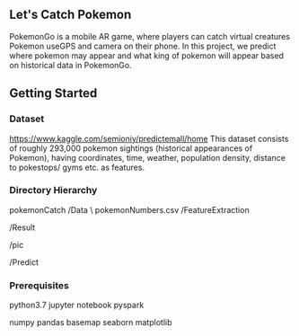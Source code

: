## Let's Catch Pokemon
PokemonGo is a mobile AR game, where players can catch virtual creatures Pokemon useGPS and camera on their phone. In this project, we predict where pokemon may appear and what king of pokemon will appear based on historical data in PokemonGo.
## Getting Started
### Dataset
https://www.kaggle.com/semioniy/predictemall/home
This dataset consists of roughly 293,000 pokemon sightings (historical appearances of Pokemon), having coordinates, time, weather, population density, distance to pokestops/ gyms etc. as features.
### Directory Hierarchy
pokemonCatch
/Data \\ 
    pokemonNumbers.csv
/FeatureExtraction

/Result

/pic

/Predict

### Prerequisites
python3.7
jupyter notebook
pyspark

numpy
pandas
basemap
seaborn
matplotlib
